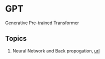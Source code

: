# GPT
Generative Pre-trained Transformer
## Topics
1. Neural Network and Back propogation, [url](https://www.youtube.com/watch?v=VMj-3S1tku0&list=PLAqhIrjkxbuWI23v9cThsA9GvCAUhRvKZ)
